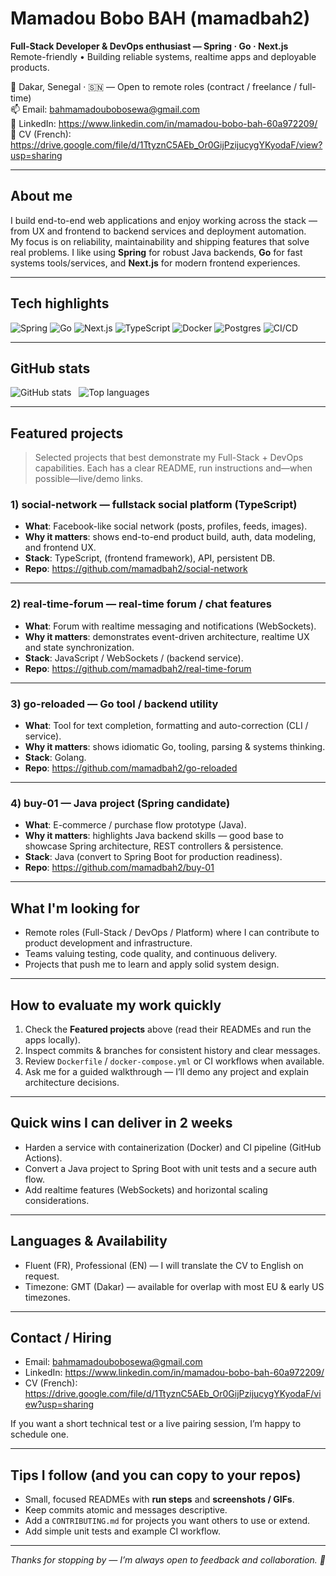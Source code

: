 # Mamadou Bobo BAH (mamadbah2)
**Full-Stack Developer & DevOps enthusiast — Spring · Go · Next.js**  
Remote-friendly • Building reliable systems, realtime apps and deployable products.

📍 Dakar, Senegal · 🇸🇳 — Open to remote roles (contract / freelance / full-time)  
📫 Email: bahmamadoubobosewa@gmail.com  
🔗 LinkedIn: https://www.linkedin.com/in/mamadou-bobo-bah-60a972209/  
📄 CV (French): https://drive.google.com/file/d/1TtyznC5AEb_Or0GijPzijucygYKyodaF/view?usp=sharing

---

## About me
I build end-to-end web applications and enjoy working across the stack — from UX and frontend to backend services and deployment automation.  
My focus is on reliability, maintainability and shipping features that solve real problems. I like using **Spring** for robust Java backends, **Go** for fast systems tools/services, and **Next.js** for modern frontend experiences.

---

## Tech highlights
![Spring](https://img.shields.io/badge/Spring-6DB33F?logo=spring&logoColor=white)
![Go](https://img.shields.io/badge/Go-00ADD8?logo=go&logoColor=white)
![Next.js](https://img.shields.io/badge/Next.js-000000?logo=nextdotjs&logoColor=white)
![TypeScript](https://img.shields.io/badge/TypeScript-3178C6?logo=typescript&logoColor=white)
![Docker](https://img.shields.io/badge/Docker-2496ED?logo=docker&logoColor=white)
![Postgres](https://img.shields.io/badge/Postgres-4169E1?logo=postgresql&logoColor=white)
![CI/CD](https://img.shields.io/badge/CI--CD-automation-lightgrey)

---

## GitHub stats
<p align="left">
  <img src="https://github-readme-stats.vercel.app/api?username=mamadbah2&show_icons=true&include_all_commits=true&count_private=false&theme=default" alt="GitHub stats" />
  &nbsp;
  <img src="https://github-readme-stats.vercel.app/api/top-langs/?username=mamadbah2&layout=compact&theme=default" alt="Top languages" />
</p>

---

## Featured projects
> Selected projects that best demonstrate my Full-Stack + DevOps capabilities. Each has a clear README, run instructions and—when possible—live/demo links.

### 1) **social-network** — fullstack social platform (TypeScript)
- **What**: Facebook-like social network (posts, profiles, feeds, images).  
- **Why it matters**: shows end-to-end product build, auth, data modeling, and frontend UX.  
- **Stack**: TypeScript, (frontend framework), API, persistent DB.  
- **Repo**: https://github.com/mamadbah2/social-network

---

### 2) **real-time-forum** — real-time forum / chat features
- **What**: Forum with realtime messaging and notifications (WebSockets).  
- **Why it matters**: demonstrates event-driven architecture, realtime UX and state synchronization.  
- **Stack**: JavaScript / WebSockets / (backend service).  
- **Repo**: https://github.com/mamadbah2/real-time-forum

---

### 3) **go-reloaded** — Go tool / backend utility
- **What**: Tool for text completion, formatting and auto-correction (CLI / service).  
- **Why it matters**: shows idiomatic Go, tooling, parsing & systems thinking.  
- **Stack**: Golang.  
- **Repo**: https://github.com/mamadbah2/go-reloaded

---

### 4) **buy-01** — Java project (Spring candidate)
- **What**: E-commerce / purchase flow prototype (Java).  
- **Why it matters**: highlights Java backend skills — good base to showcase Spring architecture, REST controllers & persistence.  
- **Stack**: Java (convert to Spring Boot for production readiness).  
- **Repo**: https://github.com/mamadbah2/buy-01

---

## What I'm looking for
- Remote roles (Full-Stack / DevOps / Platform) where I can contribute to product development and infrastructure.  
- Teams valuing testing, code quality, and continuous delivery.  
- Projects that push me to learn and apply solid system design.

---

## How to evaluate my work quickly
1. Check the **Featured projects** above (read their READMEs and run the apps locally).  
2. Inspect commits & branches for consistent history and clear messages.  
3. Review `Dockerfile` / `docker-compose.yml` or CI workflows when available.  
4. Ask me for a guided walkthrough — I’ll demo any project and explain architecture decisions.

---

## Quick wins I can deliver in 2 weeks
- Harden a service with containerization (Docker) and CI pipeline (GitHub Actions).  
- Convert a Java project to Spring Boot with unit tests and a secure auth flow.  
- Add realtime features (WebSockets) and horizontal scaling considerations.

---

## Languages & Availability
- Fluent (FR), Professional (EN) — I will translate the CV to English on request.  
- Timezone: GMT (Dakar) — available for overlap with most EU & early US timezones.

---

## Contact / Hiring
- Email: bahmamadoubobosewa@gmail.com  
- LinkedIn: https://www.linkedin.com/in/mamadou-bobo-bah-60a972209/  
- CV (French): https://drive.google.com/file/d/1TtyznC5AEb_Or0GijPzijucygYKyodaF/view?usp=sharing

If you want a short technical test or a live pairing session, I’m happy to schedule one.

---

## Tips I follow (and you can copy to your repos)
- Small, focused READMEs with **run steps** and **screenshots / GIFs**.  
- Keep commits atomic and messages descriptive.  
- Add a `CONTRIBUTING.md` for projects you want others to use or extend.  
- Add simple unit tests and example CI workflow.

---

*Thanks for stopping by — I’m always open to feedback and collaboration. 🚀*
